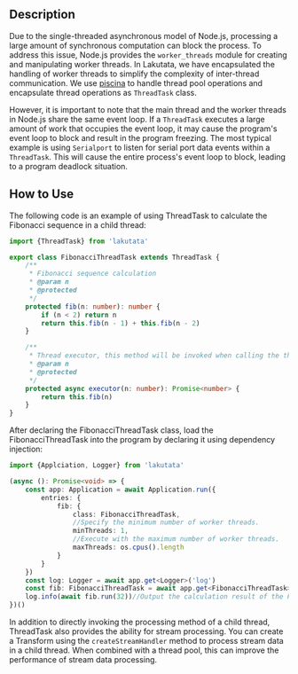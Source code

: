 ## Description

Due to the single-threaded asynchronous model of Node.js, processing a large amount of synchronous computation can block
the process. To address this issue, Node.js provides the `worker_threads` module for creating and manipulating worker
threads. In Lakutata, we have encapsulated the handling of worker threads to simplify the complexity of inter-thread
communication. We use [piscina](https://github.com/piscinajs/piscina) to handle thread pool operations and encapsulate
thread operations as `ThreadTask`
class.

However, it is important to note that the main thread and the worker threads in Node.js share the same event loop. If
a `ThreadTask` executes a large amount of work that occupies the event loop, it may cause the program's event loop to
block and result in the program freezing. The most typical example is using `Serialport` to listen for serial port data
events within a `ThreadTask`. This will cause the entire process's event loop to block, leading to a program deadlock
situation.

## How to Use

The following code is an example of using ThreadTask to calculate the Fibonacci sequence in a child thread:

```typescript
import {ThreadTask} from 'lakutata'

export class FibonacciThreadTask extends ThreadTask {
    /**
     * Fibonacci sequence calculation
     * @param n
     * @protected
     */
    protected fib(n: number): number {
        if (n < 2) return n
        return this.fib(n - 1) + this.fib(n - 2)
    }

    /**
     * Thread executor, this method will be invoked when calling the thread to process a task, and parameters will be passed to this method.
     * @param n
     * @protected
     */
    protected async executor(n: number): Promise<number> {
        return this.fib(n)
    }
}

```

After declaring the FibonacciThreadTask class, load the FibonacciThreadTask into the program by declaring it using
dependency injection:

```typescript
import {Applciation, Logger} from 'lakutata'

(async (): Promise<void> => {
    const app: Application = await Application.run({
        entries: {
            fib: {
                class: FibonacciThreadTask,
                //Specify the minimum number of worker threads.
                minThreads: 1,
                //Execute with the maximum number of worker threads.
                maxThreads: os.cpus().length
            }
        }
    })
    const log: Logger = await app.get<Logger>('log')
    const fib: FibonacciThreadTask = await app.get<FibonacciThreadTask>('fib')
    log.info(await fib.run(32))//Output the calculation result of the Fibonacci sequence
})()
```

In addition to directly invoking the processing method of a child thread, ThreadTask also provides the ability for
stream processing. You can create a Transform using the `createStreamHandler` method to process stream data in a child
thread. When combined with a thread pool, this can improve the performance of stream data processing.
